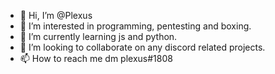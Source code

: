 - 👋 Hi, I’m @Plexus
- 👀 I’m interested in programming, pentesting and boxing.
- 🌱 I’m currently learning js and python.
- 💞️ I’m looking to collaborate on any discord related projects.
- 📫 How to reach me dm plexus#1808

<!---
Plexus1fs/Plexus1fs is a ✨ special ✨ repository because its `README.md` (this file) appears on your GitHub profile.
You can click the Preview link to take a look at your changes.
--->
